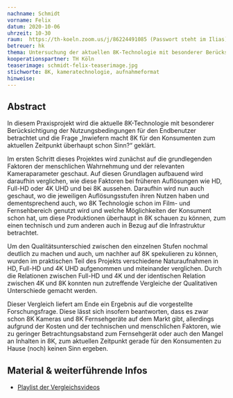 ```yaml
---
nachname: Schmidt
vorname: Felix
datum: 2020-10-06
uhrzeit: 10-30
raum:  https://th-koeln.zoom.us/j/86224491085 (Passwort steht im Ilias) Präsentation
betreuer: hk
thema: Untersuchung der aktuellen 8K-Technologie mit besonderer Berücksichtigung der Nutzungsbedingungen fur den Endverbraucher
kooperationspartner: TH Köln
teaserimage: schmidt-felix-teaserimage.jpg
stichworte: 8K, kameratechnologie, aufnahmeformat
hinweise:
---
```


## Abstract

In diesem Praxisprojekt wird die aktuelle 8K-Technologie mit besonderer Berücksichtigung der Nutzungsbedingungen für den Endbenutzer betrachtet und die Frage „Inwiefern macht 8K für den Konsumenten zum aktuellen Zeitpunkt überhaupt schon Sinn?“ geklärt.

Im ersten Schritt dieses Projektes wird zunächst auf die grundlegenden Faktoren der menschlichen Wahrnehmung und der relevanten Kameraparameter geschaut. Auf diesen Grundlagen aufbauend wird daraufhin verglichen, wie diese Faktoren bei früheren Auflösungen wie HD, Full-HD oder 4K UHD und bei 8K aussehen. Daraufhin wird nun auch geschaut, wo die jeweiligen Auflösungsstufen ihren Nutzen haben und dementsprechend auch, wo 8K Technologie schon im Film- und Fernsehbereich genutzt wird und welche Möglichkeiten der Konsument schon hat, um diese Produktionen überhaupt in 8K schauen zu können, zum einen technisch und zum anderen auch in Bezug auf die Infrastruktur betrachtet.

Um den Qualitätsunterschied zwischen den einzelnen Stufen nochmal deutlich zu machen und auch, um nachher auf 8K spekulieren zu können, wurden im praktischen Teil des Projekts verschiedene Naturaufnahmen in HD, Full-HD und 4K UHD aufgenommen und miteinander verglichen. Durch die Relationen zwischen Full-HD und 4K und der identischen Relation zwischen 4K und 8K konnten nun zutreffende Vergleiche der Qualitativen Unterschiede gemacht werden.   

Dieser Vergleich liefert am Ende ein Ergebnis auf die vorgestellte Forschungsfrage. 
Diese lässt sich insofern beantworten, dass es zwar schon 8K Kameras und 8K Fernsehgeräte auf dem Markt gibt, allerdings aufgrund der Kosten und der technischen und menschlichen Faktoren, wie zu geringer Betrachtungsabstand zum Fernsehgerät oder auch den Mangel an Inhalten in 8K, zum aktuellen Zeitpunkt gerade für den Konsumenten zu Hause (noch) keinen Sinn ergeben.


## Material & weiterführende Infos
- [Playlist der Vergleichsvideos](https://www.youtube.com/playlist?list=PLeO27O4OndkFBXVxVB_unnl2V2LvD2vVt)
